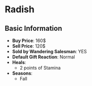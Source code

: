 # Radish

## Basic Information

- **Buy Price**: 160$
- **Sell Price**: 120$
- **Sold by Wandering Salesman**: YES
- **Default Gift Reaction**: Normal
- **Heals**:
  - 2 points of Stamina
- **Seasons**:
  - Fall
